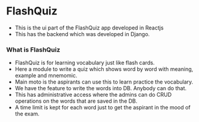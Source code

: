# FlashQuiz 

- This is the ui part of the FlashQuiz app developed in Reactjs
- This has the backend which was developed in Django.

### What is FlashQuiz
- FlashQuiz is for learning vocabulary just like flash cards.
- Here a module to write a quiz which shows word by word with meaning, example and mnemomic.
- Main moto is the aspirants can use this to learn practice the vocabulary.
- We have the feature to write the words into DB. Anybody can do that.
- This has administrative access where the admins can do CRUD operations on the words that are saved in the DB.
- A time limit is kept for each word just to get the aspirant in the mood of the exam.

